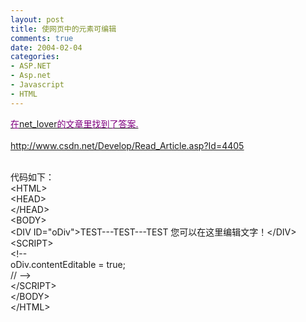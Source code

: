 ```yaml
---
layout: post
title: 使网页中的元素可编辑
comments: true
date: 2004-02-04
categories:
- ASP.NET
- Asp.net
- Javascript
- HTML
---
```


<p><u><font color="#800080">在<a href="http://lucky.myrice.com">net_lover</a>的文章里找到了答案.<br /><a href="http://www.csdn.net/Develop/Read_Article.asp?Id=4405"><br />http://www.csdn.net/Develop/Read_Article.asp?Id=4405</a></font></u><br /><br /></p>
<p>代码如下：<br />&lt;HTML&gt;<br />&lt;HEAD&gt;<br />&lt;/HEAD&gt;<br />&lt;BODY&gt;<br />&lt;DIV ID="oDiv"&gt;TEST---TEST---TEST 您可以在这里编辑文字！&lt;/DIV&gt;<br />&lt;SCRIPT&gt;<br />&lt;!--<br />oDiv.contentEditable = true;<br />// --&gt;<br />&lt;/SCRIPT&gt;<br />&lt;/BODY&gt;<br />&lt;/HTML&gt;</p>
<a href="http://www.csdn.net/Develop/Read_Article.asp?Id=4405"></a>				
